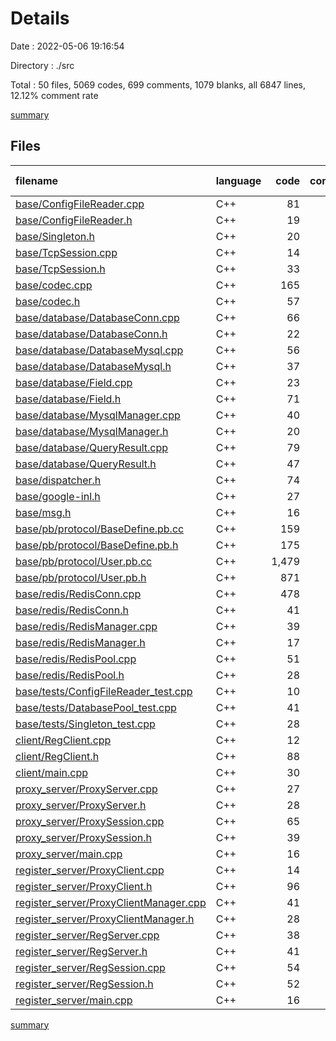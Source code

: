 # Details

Date : 2022-05-06 19:16:54

Directory : ./src

Total : 50 files,  5069 codes, 699 comments, 1079 blanks, all 6847 lines, 12.12% comment rate

[summary](results.md)

## Files
| filename | language | code | comment | blank | total | comment rate |
| :--- | :--- | ---: | ---: | ---: | ---: | ---: |
| [base/ConfigFileReader.cpp](../src/base/ConfigFileReader.cpp) | C++ | 81 | 48 | 24 | 153 | 37.21% |
| [base/ConfigFileReader.h](../src/base/ConfigFileReader.h) | C++ | 19 | 0 | 4 | 23 | 0.00% |
| [base/Singleton.h](../src/base/Singleton.h) | C++ | 20 | 38 | 18 | 76 | 65.52% |
| [base/TcpSession.cpp](../src/base/TcpSession.cpp) | C++ | 14 | 75 | 21 | 110 | 84.27% |
| [base/TcpSession.h](../src/base/TcpSession.h) | C++ | 33 | 7 | 12 | 52 | 17.50% |
| [base/codec.cpp](../src/base/codec.cpp) | C++ | 165 | 29 | 25 | 219 | 14.95% |
| [base/codec.h](../src/base/codec.h) | C++ | 57 | 12 | 16 | 85 | 17.39% |
| [base/database/DatabaseConn.cpp](../src/base/database/DatabaseConn.cpp) | C++ | 66 | 0 | 13 | 79 | 0.00% |
| [base/database/DatabaseConn.h](../src/base/database/DatabaseConn.h) | C++ | 22 | 5 | 6 | 33 | 18.52% |
| [base/database/DatabaseMysql.cpp](../src/base/database/DatabaseMysql.cpp) | C++ | 56 | 0 | 11 | 67 | 0.00% |
| [base/database/DatabaseMysql.h](../src/base/database/DatabaseMysql.h) | C++ | 37 | 1 | 8 | 46 | 2.63% |
| [base/database/Field.cpp](../src/base/database/Field.cpp) | C++ | 23 | 1 | 7 | 31 | 4.17% |
| [base/database/Field.h](../src/base/database/Field.h) | C++ | 71 | 0 | 15 | 86 | 0.00% |
| [base/database/MysqlManager.cpp](../src/base/database/MysqlManager.cpp) | C++ | 40 | 0 | 12 | 52 | 0.00% |
| [base/database/MysqlManager.h](../src/base/database/MysqlManager.h) | C++ | 20 | 0 | 5 | 25 | 0.00% |
| [base/database/QueryResult.cpp](../src/base/database/QueryResult.cpp) | C++ | 79 | 1 | 13 | 93 | 1.25% |
| [base/database/QueryResult.h](../src/base/database/QueryResult.h) | C++ | 47 | 0 | 14 | 61 | 0.00% |
| [base/dispatcher.h](../src/base/dispatcher.h) | C++ | 74 | 0 | 16 | 90 | 0.00% |
| [base/google-inl.h](../src/base/google-inl.h) | C++ | 27 | 49 | 9 | 85 | 64.47% |
| [base/msg.h](../src/base/msg.h) | C++ | 16 | 0 | 1 | 17 | 0.00% |
| [base/pb/protocol/BaseDefine.pb.cc](../src/base/pb/protocol/BaseDefine.pb.cc) | C++ | 159 | 7 | 17 | 183 | 4.22% |
| [base/pb/protocol/BaseDefine.pb.h](../src/base/pb/protocol/BaseDefine.pb.h) | C++ | 175 | 9 | 24 | 208 | 4.89% |
| [base/pb/protocol/User.pb.cc](../src/base/pb/protocol/User.pb.cc) | C++ | 1,479 | 167 | 245 | 1,891 | 10.15% |
| [base/pb/protocol/User.pb.h](../src/base/pb/protocol/User.pb.h) | C++ | 871 | 130 | 199 | 1,200 | 12.99% |
| [base/redis/RedisConn.cpp](../src/base/redis/RedisConn.cpp) | C++ | 478 | 5 | 82 | 565 | 1.04% |
| [base/redis/RedisConn.h](../src/base/redis/RedisConn.h) | C++ | 41 | 5 | 11 | 57 | 10.87% |
| [base/redis/RedisManager.cpp](../src/base/redis/RedisManager.cpp) | C++ | 39 | 0 | 12 | 51 | 0.00% |
| [base/redis/RedisManager.h](../src/base/redis/RedisManager.h) | C++ | 17 | 0 | 4 | 21 | 0.00% |
| [base/redis/RedisPool.cpp](../src/base/redis/RedisPool.cpp) | C++ | 51 | 0 | 11 | 62 | 0.00% |
| [base/redis/RedisPool.h](../src/base/redis/RedisPool.h) | C++ | 28 | 3 | 5 | 36 | 9.68% |
| [base/tests/ConfigFileReader_test.cpp](../src/base/tests/ConfigFileReader_test.cpp) | C++ | 10 | 0 | 3 | 13 | 0.00% |
| [base/tests/DatabasePool_test.cpp](../src/base/tests/DatabasePool_test.cpp) | C++ | 41 | 0 | 10 | 51 | 0.00% |
| [base/tests/Singleton_test.cpp](../src/base/tests/Singleton_test.cpp) | C++ | 28 | 0 | 8 | 36 | 0.00% |
| [client/RegClient.cpp](../src/client/RegClient.cpp) | C++ | 12 | 0 | 2 | 14 | 0.00% |
| [client/RegClient.h](../src/client/RegClient.h) | C++ | 88 | 8 | 17 | 113 | 8.33% |
| [client/main.cpp](../src/client/main.cpp) | C++ | 30 | 27 | 12 | 69 | 47.37% |
| [proxy_server/ProxyServer.cpp](../src/proxy_server/ProxyServer.cpp) | C++ | 27 | 0 | 9 | 36 | 0.00% |
| [proxy_server/ProxyServer.h](../src/proxy_server/ProxyServer.h) | C++ | 28 | 0 | 8 | 36 | 0.00% |
| [proxy_server/ProxySession.cpp](../src/proxy_server/ProxySession.cpp) | C++ | 65 | 1 | 14 | 80 | 1.52% |
| [proxy_server/ProxySession.h](../src/proxy_server/ProxySession.h) | C++ | 39 | 3 | 12 | 54 | 7.14% |
| [proxy_server/main.cpp](../src/proxy_server/main.cpp) | C++ | 16 | 0 | 8 | 24 | 0.00% |
| [register_server/ProxyClient.cpp](../src/register_server/ProxyClient.cpp) | C++ | 14 | 0 | 3 | 17 | 0.00% |
| [register_server/ProxyClient.h](../src/register_server/ProxyClient.h) | C++ | 96 | 5 | 18 | 119 | 4.95% |
| [register_server/ProxyClientManager.cpp](../src/register_server/ProxyClientManager.cpp) | C++ | 41 | 0 | 13 | 54 | 0.00% |
| [register_server/ProxyClientManager.h](../src/register_server/ProxyClientManager.h) | C++ | 28 | 1 | 8 | 37 | 3.45% |
| [register_server/RegServer.cpp](../src/register_server/RegServer.cpp) | C++ | 38 | 3 | 14 | 55 | 7.32% |
| [register_server/RegServer.h](../src/register_server/RegServer.h) | C++ | 41 | 1 | 11 | 53 | 2.38% |
| [register_server/RegSession.cpp](../src/register_server/RegSession.cpp) | C++ | 54 | 53 | 23 | 130 | 49.53% |
| [register_server/RegSession.h](../src/register_server/RegSession.h) | C++ | 52 | 5 | 17 | 74 | 8.77% |
| [register_server/main.cpp](../src/register_server/main.cpp) | C++ | 16 | 0 | 9 | 25 | 0.00% |

[summary](results.md)